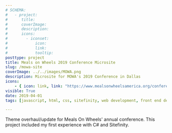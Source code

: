 ```yaml
---
# SCHEMA:
#   - project:
#      title:
#      coverImage:
#      description:
#      icons:
#        - iconset:
#            icon:
#            link:
#            tooltip:
posttype: project
title: Meals on Wheels 2019 Conference Microsite
slug: /mowa-site
coverImage: ../../images/MOWA.png
description: Microsite for MOWA's 2019 Conference in Dallas
icons:
    - { icon: link, link: "https://www.mealsonwheelsamerica.org/conference-microsites/2019-annual-conference", tooltip: "Explore the site" }
visible: True
date: 2019-04-01
tags: [javascript, html, css, sitefinity, web development, front end development, C#]

---
```


Theme overhaul/update for Meals On Wheels' annual conference. This project included my first experience with C# and Sitefinity.
